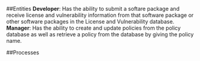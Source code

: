 ##Entities
**Developer**: Has the ability to submit a softare package and receive license and vulnerability information from that software package or other software packages in the License and Vulnerability database. 
**Manager**: Has the ability to create and update policies from the policy database as well as retrieve a policy from the database by giving the policy name. 

##Processes

